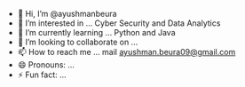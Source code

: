 - 👋 Hi, I’m @ayushmanbeura
- 👀 I’m interested in ... Cyber Security and Data Analytics
- 🌱 I’m currently learning ... Python and Java
- 💞️ I’m looking to collaborate on ...
- 📫 How to reach me ... mail ayushman.beura09@gmail.com
- 😄 Pronouns: ... 
- ⚡ Fun fact: ...

<!---
ayushmanbeura/ayushmanbeura is a ✨ special ✨ repository because its `README.md` (this file) appears on your GitHub profile.
You can click the Preview link to take a look at your changes.
--->
